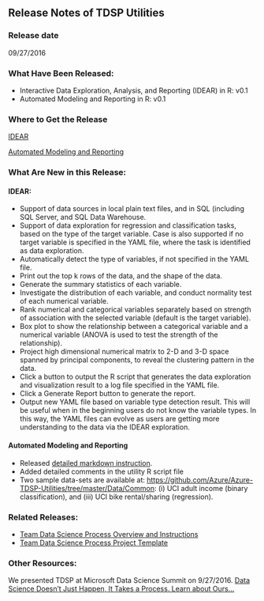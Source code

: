 ## Release Notes of TDSP Utilities
### Release date
09/27/2016
### What Have Been Released:

- Interactive Data Exploration, Analysis, and Reporting (IDEAR) in R: v0.1
- Automated Modeling and Reporting in R: v0.1

### Where to Get the Release
[IDEAR](https://github.com/Azure/Azure-TDSP-Utilities/tree/master/DataScienceUtilities/DataReport-Utils )

[Automated Modeling and Reporting](https://github.com/Azure/Azure-TDSP-Utilities/blob/master/DataScienceUtilities/Modeling)

### What Are New in this Release:

#### IDEAR:

- Support of data sources in local plain text files, and in SQL (including SQL Server, and SQL Data Warehouse.
- Support of data exploration for regression and classification tasks, based on the type of the target variable. Case is also supported if no target variable is specified in the YAML file, where the task is identified as data exploration. 
- Automatically detect the type of variables, if not specified in the YAML file.
- Print out the top k rows of the data, and the shape of the data.
- Generate the summary statistics of each variable.
- Investigate the distribution of each variable, and conduct normality test of each numerical variable.
- Rank numerical and categorical variables separately based on strength of association with the selected variable (default is the target variable).
- Box plot to show the relationship between a categorical variable and a numerical variable (ANOVA is used to test the strength of the relationship).
- Project high dimensional numerical matrix to 2-D and 3-D space spanned by principal components, to reveal the clustering pattern in the data. 
- Click a button to output the R script that generates the data exploration and visualization result to a log file specified in the YAML file.
- Click a Generate Report button to generate the report.
- Output new YAML file based on variable type detection result. This will be useful when in the beginning users do not know the variable types. In this way, the YAML files can evolve as users are getting more understanding to the data via the IDEAR exploration. 

#### Automated Modeling and Reporting

- Released [detailed markdown instruction](https://github.com/Azure/Azure-TDSP-Utilities/blob/master/DataScienceUtilities/Modeling/team-data-science-process-automated-modeling-reporting-instructions.md).
- Added detailed comments in the utility R script file
- Two sample data-sets are available at: https://github.com/Azure/Azure-TDSP-Utilities/tree/master/Data/Common: (i) UCI adult income (binary classification), and (iii) UCI bike rental/sharing (regression).


### Related Releases:

- [Team Data Science Process Overview and Instructions](https://github.com/Azure/Microsoft-TDSP)
- [Team Data Science Process Project Template](https://github.com/Azure/Azure-TDSP-ProjectTemplate)

### Other Resources:

We presented TDSP at Microsoft Data Science Summit on 9/27/2016. [Data Science Doesn’t Just Happen, It Takes a Process. Learn about Ours…](https://channel9.msdn.com/Events/Machine-Learning-and-Data-Sciences-Conference/Data-Science-Summit-2016/MSDSS23)